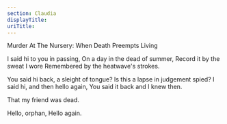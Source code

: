 ```yaml
---
section: Claudia
displayTitle:
uriTitle:
---
```


Murder At The Nursery: When Death Preempts Living

I said hi to you in passing,
On a day in the dead of summer,
Record it by the sweat I wore
Remembered by the heatwave's strokes.

You said hi back, a sleight of tongue?
Is this a lapse in judgement spied?
I said hi, and then hello again,
You said it back and I knew then.

That my friend was dead.

Hello, orphan,
Hello again.
